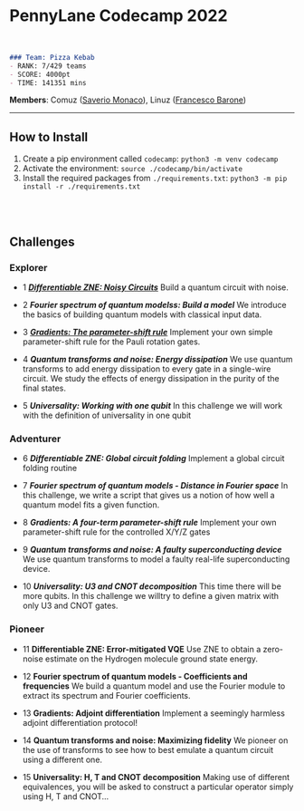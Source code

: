 # PennyLane Codecamp 2022

<br>

```markdown
### Team: Pizza Kebab
- RANK: 7/429 teams
- SCORE: 4000pt
- TIME: 141351 mins
```

**Members**: Comuz ([Saverio Monaco](https://github.com/SaverioMonaco/)), Linuz ([Francesco Barone](https://github.com/baronefr))

---

## How to Install
1. Create a pip environment called `codecamp`:
``python3 -m venv codecamp``
2. Activate the environment:
``source ./codecamp/bin/activate``
3. Install the required packages from `./requirements.txt`:
``python3 -m pip install -r ./requirements.txt``

<br><br>

## Challenges

### Explorer
* 1 ***[Differentiable ZNE: Noisy Circuits](1.%20Differentiable%20ZNE/01_differentiable-zne.ipynb)***
  Build a quantum circuit with noise.

* 2 ***Fourier spectrum of quantum modelss: Build a model***
  We introduce the basics of building quantum models with classical input data.

* 3 ***[Gradients: The parameter-shift rule](3.%20Parameter%20Shift/03_parameter_shift.ipynb)***
  Implement your own simple parameter-shift rule for the Pauli rotation gates.

* 4 ***Quantum transforms and noise: Energy dissipation***
  We use quantum transforms to add energy dissipation to every gate in a single-wire circuit. We study the effects of energy dissipation in the purity of the final states.

* 5 ***Universality: Working with one qubit***
  In this challenge we will work with the definition of universality in one qubit

### Adventurer
* 6 ***Differentiable ZNE: Global circuit folding***
  Implement a global circuit folding routine

* 7 ***Fourier spectrum of quantum models - Distance in Fourier space***
  In this challenge, we write a script that gives us a notion of how well a quantum model fits a given function.

* 8 ***Gradients: A four-term parameter-shift rule***
  Implement your own parameter-shift rule for the controlled X/Y/Z gates

* 9 ***Quantum transforms and noise: A faulty superconducting device***
  We use quantum transforms to model a faulty real-life superconducting device.

* 10 ***Universality: U3 and CNOT decomposition***
  This time there will be more qubits. In this challenge we willtry to define a given matrix with only U3 and CNOT gates.

### Pioneer
* 11 **Differentiable ZNE: Error-mitigated VQE**
    Use ZNE to obtain a zero-noise estimate on the Hydrogen molecule ground state energy.

* 12 **Fourier spectrum of quantum models - Coefficients and frequencies**
  We build a quantum model and use the Fourier module to extract its spectrum and Fourier coefficients.

* 13 **Gradients: Adjoint differentiation**
  Implement a seemingly harmless adjoint differentiation protocol!

* 14 **Quantum transforms and noise: Maximizing fidelity**
  We pioneer on the use of transforms to see how to best emulate a quantum circuit using a different one.

* 15 **Universality: H, T and CNOT decomposition**
  Making use of different equivalences, you will be asked to construct a particular operator simply using H, T and CNOT...
